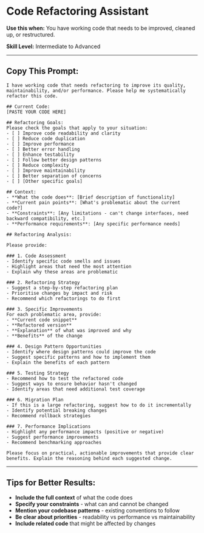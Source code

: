 # Code Refactoring Assistant

**Use this when:** You have working code that needs to be improved, cleaned up, or restructured.

**Skill Level:** Intermediate to Advanced

---

## Copy This Prompt:

```
I have working code that needs refactoring to improve its quality, maintainability, and/or performance. Please help me systematically refactor this code.

## Current Code:
[PASTE YOUR CODE HERE]

## Refactoring Goals:
Please check the goals that apply to your situation:
- [ ] Improve code readability and clarity
- [ ] Reduce code duplication
- [ ] Improve performance
- [ ] Better error handling
- [ ] Enhance testability
- [ ] Follow better design patterns
- [ ] Reduce complexity
- [ ] Improve maintainability
- [ ] Better separation of concerns
- [ ] [Other specific goals]

## Context:
- **What the code does**: [Brief description of functionality]
- **Current pain points**: [What's problematic about the current code?]
- **Constraints**: [Any limitations - can't change interfaces, need backward compatibility, etc.]
- **Performance requirements**: [Any specific performance needs]

## Refactoring Analysis:

Please provide:

### 1. Code Assessment
- Identify specific code smells and issues
- Highlight areas that need the most attention
- Explain why these areas are problematic

### 2. Refactoring Strategy
- Suggest a step-by-step refactoring plan
- Prioritise changes by impact and risk
- Recommend which refactorings to do first

### 3. Specific Improvements
For each problematic area, provide:
- **Current code snippet**
- **Refactored version**
- **Explanation** of what was improved and why
- **Benefits** of the change

### 4. Design Pattern Opportunities
- Identify where design patterns could improve the code
- Suggest specific patterns and how to implement them
- Explain the benefits of each pattern

### 5. Testing Strategy
- Recommend how to test the refactored code
- Suggest ways to ensure behavior hasn't changed
- Identify areas that need additional test coverage

### 6. Migration Plan
- If this is a large refactoring, suggest how to do it incrementally
- Identify potential breaking changes
- Recommend rollback strategies

### 7. Performance Implications
- Highlight any performance impacts (positive or negative)
- Suggest performance improvements
- Recommend benchmarking approaches

Please focus on practical, actionable improvements that provide clear benefits. Explain the reasoning behind each suggested change.
```

---

## Tips for Better Results:

- **Include the full context** of what the code does
- **Specify your constraints** - what can and cannot be changed
- **Mention your codebase patterns** - existing conventions to follow
- **Be clear about priorities** - readability vs performance vs maintainability
- **Include related code** that might be affected by changes 